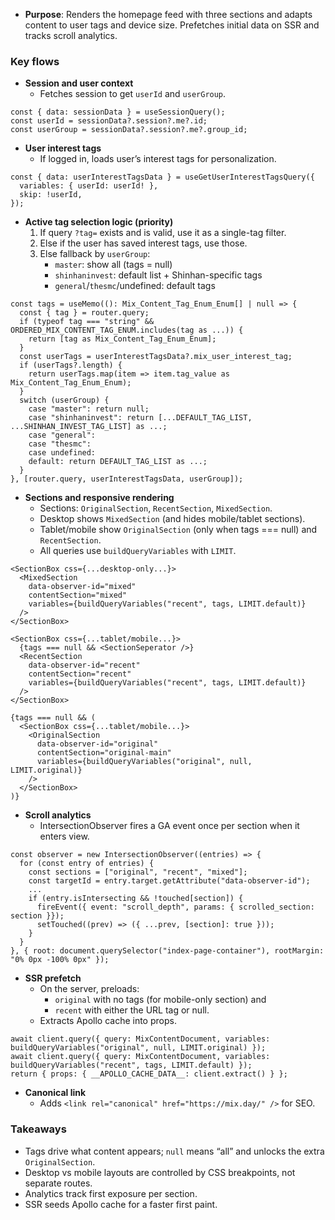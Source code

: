 - **Purpose**: Renders the homepage feed with three sections and adapts content to user tags and device size. Prefetches initial data on SSR and tracks scroll analytics.

### Key flows

- **Session and user context**
  - Fetches session to get `userId` and `userGroup`.
```60:63:pages/index.tsx
const { data: sessionData } = useSessionQuery();
const userId = sessionData?.session?.me?.id;
const userGroup = sessionData?.session?.me?.group_id;
```

- **User interest tags**
  - If logged in, loads user’s interest tags for personalization.
```64:67:pages/index.tsx
const { data: userInterestTagsData } = useGetUserInterestTagsQuery({
  variables: { userId: userId! },
  skip: !userId,
});
```

- **Active tag selection logic (priority)**
  1) If query `?tag=` exists and is valid, use it as a single-tag filter.
  2) Else if the user has saved interest tags, use those.
  3) Else fallback by `userGroup`:
     - `master`: show all (tags = null)
     - `shinhaninvest`: default list + Shinhan-specific tags
     - `general`/`thesmc`/undefined: default tags
```69:104:pages/index.tsx
const tags = useMemo((): Mix_Content_Tag_Enum_Enum[] | null => {
  const { tag } = router.query;
  if (typeof tag === "string" && ORDERED_MIX_CONTENT_TAG_ENUM.includes(tag as ...)) {
    return [tag as Mix_Content_Tag_Enum_Enum];
  }
  const userTags = userInterestTagsData?.mix_user_interest_tag;
  if (userTags?.length) {
    return userTags.map(item => item.tag_value as Mix_Content_Tag_Enum_Enum);
  }
  switch (userGroup) {
    case "master": return null;
    case "shinhaninvest": return [...DEFAULT_TAG_LIST, ...SHINHAN_INVEST_TAG_LIST] as ...;
    case "general":
    case "thesmc":
    case undefined:
    default: return DEFAULT_TAG_LIST as ...;
  }
}, [router.query, userInterestTagsData, userGroup]);
```

- **Sections and responsive rendering**
  - Sections: `OriginalSection`, `RecentSection`, `MixedSection`.
  - Desktop shows `MixedSection` (and hides mobile/tablet sections).
  - Tablet/mobile show `OriginalSection` (only when tags === null) and `RecentSection`.
  - All queries use `buildQueryVariables` with `LIMIT`.
```198:213:pages/index.tsx
<SectionBox css={...desktop-only...}>
  <MixedSection
    data-observer-id="mixed"
    contentSection="mixed"
    variables={buildQueryVariables("recent", tags, LIMIT.default)}
  />
</SectionBox>
```
```181:197:pages/index.tsx
<SectionBox css={...tablet/mobile...}>
  {tags === null && <SectionSeperator />}
  <RecentSection
    data-observer-id="recent"
    contentSection="recent"
    variables={buildQueryVariables("recent", tags, LIMIT.default)}
  />
</SectionBox>
```
```159:178:pages/index.tsx
{tags === null && (
  <SectionBox css={...tablet/mobile...}>
    <OriginalSection
      data-observer-id="original"
      contentSection="original-main"
      variables={buildQueryVariables("original", null, LIMIT.original)}
    />
  </SectionBox>
)}
```

- **Scroll analytics**
  - IntersectionObserver fires a GA event once per section when it enters view.
```114:149:pages/index.tsx
const observer = new IntersectionObserver((entries) => {
  for (const entry of entries) {
    const sections = ["original", "recent", "mixed"];
    const targetId = entry.target.getAttribute("data-observer-id");
    ...
    if (entry.isIntersecting && !touched[section]) {
      fireEvent({ event: "scroll_depth", params: { scrolled_section: section }});
      setTouched((prev) => ({ ...prev, [section]: true }));
    }
  }
}, { root: document.querySelector("index-page-container"), rootMargin: "0% 0px -100% 0px" });
```

- **SSR prefetch**
  - On the server, preloads:
    - `original` with no tags (for mobile-only section) and
    - `recent` with either the URL tag or null.
  - Extracts Apollo cache into props.
```219:249:pages/index.tsx
await client.query({ query: MixContentDocument, variables: buildQueryVariables("original", null, LIMIT.original) });
await client.query({ query: MixContentDocument, variables: buildQueryVariables("recent", tags, LIMIT.default) });
return { props: { __APOLLO_CACHE_DATA__: client.extract() } };
```

- **Canonical link**
  - Adds `<link rel="canonical" href="https://mix.day/" />` for SEO.

### Takeaways
- Tags drive what content appears; `null` means “all” and unlocks the extra `OriginalSection`.
- Desktop vs mobile layouts are controlled by CSS breakpoints, not separate routes.
- Analytics track first exposure per section.
- SSR seeds Apollo cache for a faster first paint.